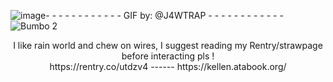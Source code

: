 ![image](https://github.com/user-attachments/assets/cdae7af0-efee-4e6f-914b-6337a5256ee9)- - - - - - - - - - - - GIF by: @J4WTRAP - - - - - - - - - - - -
![Bumbo 2](https://github.com/user-attachments/assets/eab6797d-5065-4521-a2db-8216375fa7d7)

<div align="center">
I like rain world and chew on wires, I suggest reading my Rentry/strawpage before interacting pls !
  <div align="center">
https://rentry.co/utdzv4   ------  https://kellen.atabook.org/ 
